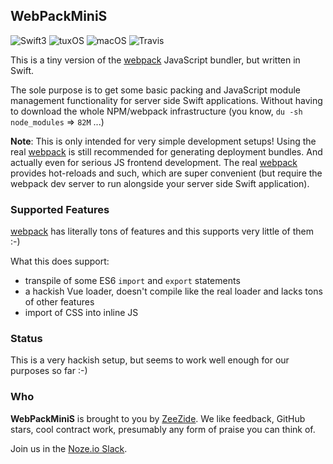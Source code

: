 ## WebPackMiniS

![Swift3](https://img.shields.io/badge/swift-3-blue.svg)
![tuxOS](https://img.shields.io/badge/os-macOS-green.svg?style=flat)
![macOS](https://img.shields.io/badge/os-macOS-green.svg?style=flat)
![Travis](https://travis-ci.org/AlwaysRightInstitute/WebPackMiniS.svg?branch=develop)

This is a tiny version of the
[webpack](https://webpack.js.org/)
JavaScript bundler, but written in Swift.

The sole purpose is to get some basic packing and JavaScript
module management functionality for server side Swift 
applications.
Without having to download the whole NPM/webpack infrastructure
(you know, `du -sh node_modules` => `82M` ...)

**Note**: This is only intended for very simple development setups!
Using the real
[webpack](https://webpack.js.org/)
is still recommended for generating deployment bundles.
And actually even for serious JS frontend development. The real
[webpack](https://webpack.js.org/)
provides hot-reloads and such, which are super convenient
(but require the webpack dev server to run alongside your
 server side Swift application).
 
### Supported Features

[webpack](https://webpack.js.org/) has literally tons of features and this
supports very little of them :-)

What this does support:

- transpile of some ES6 `import` and `export` statements
- a hackish Vue loader, doesn't compile like the real loader and lacks
  tons of other features
- import of CSS into inline JS


### Status

This is a very hackish setup, but seems to work well enough
for our purposes so far :-)

### Who

**WebPackMiniS** is brought to you by
[ZeeZide](http://zeezide.de).
We like feedback, GitHub stars, cool contract work,
presumably any form of praise you can think of.

Join us in the [Noze.io Slack](http://slack.noze.io).
